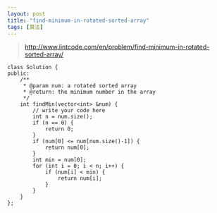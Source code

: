 ```yaml
---
layout: post
title: "find-minimum-in-rotated-sorted-array"
tags: [算法]
---
```


> http://www.lintcode.com/en/problem/find-minimum-in-rotated-sorted-array/


	class Solution {
	public:
	    /**
	     * @param num: a rotated sorted array
	     * @return: the minimum number in the array
	     */
	    int findMin(vector<int> &num) {
	        // write your code here
	        int n = num.size();
	        if (n == 0) {
	            return 0;
	        }
	        if (num[0] <= num[num.size()-1]) {
	            return num[0];
	        }
	        int min = num[0];
	        for (int i = 0; i < n; i++) {
	            if (num[i] < min) {
	                return num[i];
	            }
	        }
	    }
	};
